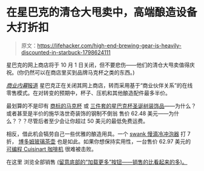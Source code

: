 # 在星巴克的清仓大甩卖中，高端酿造设备大打折扣

> 原文：<https://lifehacker.com/high-end-brewing-gear-is-heavily-discounted-in-starbuck-1798624111>

星巴克的网上商店将于 10 月 1 日关闭，但不要悲伤——他们的清仓大甩卖值得庆祝。(你仍然可以在商店里买到品牌马克杯之类的东西。)



[*商业内幕*报道](http://www.businessinsider.com/starbucks-closes-online-store-clearance-sale-2017-8) 星巴克正在关闭其网上商店，转而采用基于“商业伙伴关系”的在线零售模式。在对转变的预期中，杯子、压机和其他酿造配件最多半价。

最划算的不是印有 [商标的马克杯](http://store.starbucks.com/products/silver-starbucks-coffee-company-handle-mug-12-fl-oz-011064773) 或 [三件套的星巴克杯圣诞树装饰品](http://store.starbucks.com/products/nesting-cups-ornaments-011063583/)——为什么？或者甚至是半价的施华洛世奇装饰的钢制不倒翁 售价 62.48 美元——为什么？？？尽管后者至少会让你超过 50 美元的最低免费运费。

相反，借此机会犒劳自己一些优雅的酿造用具。一个 [swank 慢滴冷冲泡器](http://store.starbucks.com/products/beanplus-cold-drip-brewer-186-fl-oz-011077668/) 打 7 折， [博多姆玻璃茶壶](http://store.starbucks.com/products/bodum-assam-glass-teapot-2-cup-011018081) 也是如此。如果你想保持实用性，一台售价 62.97 美元的 [可编程 Cuisinart 咖啡机](http://store.starbucks.com/products/cuisinart-brew-central-programmable-coffee-maker-12-cup-011017476) 很难被击败。

在这里 浏览全部销售 [(留意底部的“加载更多”按钮——销售的比看起来的多)。](http://store.starbucks.com/sale/)